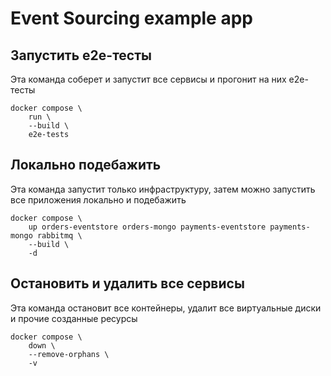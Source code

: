 # Event Sourcing example app

## Запустить e2e-тесты

Эта команда соберет и запустит все сервисы и прогонит на них e2e-тесты

```
docker compose \
    run \
    --build \
    e2e-tests
```

## Локально подебажить

Эта команда запустит только инфраструктуру, затем можно запустить все приложения локально и подебажить

```
docker compose \
    up orders-eventstore orders-mongo payments-eventstore payments-mongo rabbitmq \
    --build \
    -d
```

## Остановить и удалить все сервисы

Эта команда остановит все контейнеры, удалит все виртуальные диски и прочие созданные ресурсы

```
docker compose \
    down \
    --remove-orphans \
    -v
```